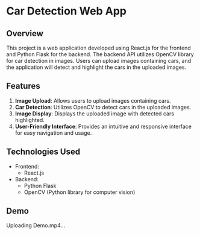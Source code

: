 # Car Detection Web App

## Overview
This project is a web application developed using React.js for the frontend and Python Flask for the backend. The backend API utilizes OpenCV library for car detection in images. Users can upload images containing cars, and the application will detect and highlight the cars in the uploaded images.

## Features
1. **Image Upload**: Allows users to upload images containing cars.
2. **Car Detection**: Utilizes OpenCV to detect cars in the uploaded images.
3. **Image Display**: Displays the uploaded image with detected cars highlighted.
4. **User-Friendly Interface**: Provides an intuitive and responsive interface for easy navigation and usage.

## Technologies Used
- Frontend:
  - React.js
- Backend:
  - Python Flask
  - OpenCV (Python library for computer vision)

## Demo

Uploading Demo.mp4…

